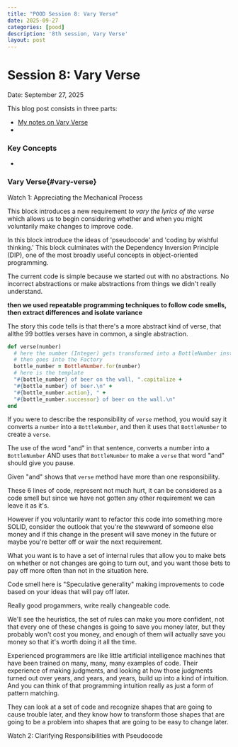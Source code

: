 ```yaml
---
title: "POOD Session 8: Vary Verse"
date: 2025-09-27
categories: [pood]
description: '8th session, Vary Verse'
layout: post
---
```


# Session 8: Vary Verse

Date: September 27, 2025

This blog post consists in three parts:

- [My notes on Vary Verse](#vary-verse)
- 

### Key Concepts

- 

### Vary Verse{#vary-verse}

Watch 1: Appreciating the Mechanical Process

This block introduces a new requirement <i>to vary the lyrics of the verse</i> which allows us to begin considering whether and when you might voluntarily make changes to improve code.

In this block introduce the ideas of 'pseudocode' and 'coding by wishful thinking.'  This block culminates with the Dependency Inversion Principle (DIP), one of the most broadly useful concepts in object-oriented programming.

The current code is simple because we started out with no abstractions. No incorrect abstractions or make abstractions from things we didn't really understand.

<b>then we used repeatable programming techniques to follow code smells, then extract differences and isolate variance</b>

The story this code tells is that there's a more abstract kind of verse, that allthe 99 bottles verses have in common, a single abstraction.

```ruby
def verse(number)
  # here the number (Integer) gets transformed into a BottleNumber instance
  # then goes into the Factory
  bottle_number = BottleNumber.for(number)
  # here is the template
  "#{bottle_number} of beer on the wall, ".capitalize +
  "#{bottle_number} of beer.\n" +
  "#{bottle_number.action}, " +
  "#{bottle_number.successor} of beer on the wall.\n"
end
```

If you were to describe the responsibility of `verse` method, you would say it converts a `number` into a `BottleNumber`, and then it uses that `BottleNumber` to create a `verse`.

The use of the word "and" in that sentence, converts a number into a `BottleNumber` AND uses that `BottleNumber` to make a `verse` that word "and" should give you pause.

Given "and" shows that `verse` method have more than one responsibility.

These 6 lines of code, represent not much hurt, it can be considered as a code smell but since we have not gotten any other requirement we can leave it as it's.

However if you voluntarily want to refactor this code into something more SOLID, consider the outlook that you're the stewward of someone else money and if this change in the present will save money in the future or maybe you're better off or wair the next requirement.

What you want is to have a set of internal rules that allow you to make bets on whether or not changes are going to turn out, and you want those bets to pay off more often than not in the situation here.

Code smell here is "Speculative generality" making improvements to code based on your ideas that will pay off later.

Really good progammers, write really changeable code.

We'll see the heuristics, the set of rules can make you more confident, not that every one of these changes is going to save you money later, but they probably won't cost you money, and enough of them will actually save you money so that it's worth doing it all the time.

Experienced programmers are like little artificial intelligence machines that have been trained on many, many, many examples of code. Their experience of making judgments, and looking at how those judgments turned out over years, and years, and years, build up into a kind of intuition. And you can think of that programming intuition really as just a form of pattern matching.

They can look at a set of code and recognize shapes that are going to cause trouble later, and they know how to transform those shapes that are going to be a problem into shapes that are going to be easy to change later.

 Watch 2: Clarifying Responsibilities with Pseudocode

